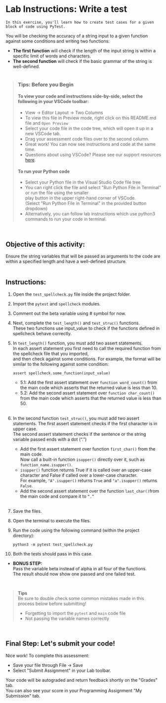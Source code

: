 # Lab Instructions: Write a test

    In this exercise, you'll learn how to create test cases for a given block of code using PyTest.  

You will be checking the accuracy of a string input to a given function against some conditions and writing two functions:
- **The first function** will check if the length of the input string is within a   
specific limit of words and characters. 
- **The second function** will check if the basic grammar of the string is well-defined.
 <br><br>

> ### **Tips: Before you Begin**
> #### **To view your code and instructions side-by-side**, select the following in your VSCode toolbar:
> - View -> Editor Layout -> Two Columns
> - To view this file in Preview mode, right click on this README.md file and `Open Preview`
> - Select your code file in the code tree, which will open it up in a new VSCode tab.
> - Drag your assessment code files over to the second column. 
> - Great work! You can now see instructions and code at the same time. 
> - Questions about using VSCode? Please see our support resources [here](https://www.coursera.org/learn/programming-in-python/supplement/2IEyt/visual-studio-code-on-coursera).
> #### **To run your Python code**
> - Select your Python file in the Visual Studio Code file tree 
> - You can right click the file and select "Run Python File in Terminal" 
>   or run the file using the smaller   
    play button in the upper right-hand corner 
>   of VSCode.  
    (Select "Run Python File in Terminal" in the provided button dropdown)
> - Alternatively, you can follow lab instructions which use python3 commands to run your code in terminal.
> 

<br>

## Objective of this activity:   
Ensure the string variables that will be passed as arguments to the code are within a specified length and have a well-defined structure.<br><br>

## Instructions:

1. Open the `test_spellcheck.py` file inside the project folder.

2. Import the `pytest` and `spellcheck` modules.
3. Comment out the beta variable using # symbol for now. 
4. Next, complete the `test_length()` and `test_struc()` functions.   
   These two functions use input_value to check if the functions defined in spellcheck behave correctly. 
5.  In `test_length()` function, you must add two assert statements.   
    In each assert statement you first need to call the required function from the spellcheck file that you imported,  
    and then check against some conditions. For example, the format will be similar to the following against some condition:
    ```
    assert spellcheck.some_function(input_value)
    ```
    - 5.1: Add the first assert statement over `function word_count()` from the main code which asserts that the returned value is less than 10.
    - 5.2: Add the second assert statement over `function char_count()` from the main code which asserts that the returned value is less than 50. 
<br><br>

6. In the second function `test_struc()`, you must add two assert statements. The first assert statement checks if the first character is in upper case.  
The second assert statement checks if the sentence or the string variable passed ends with a dot (“.”) 
    - Add the first assert statement over function `first_char()` from the main code.  
      Now call a built-in function `isupper()` directly over it, such as `function_name.isupper()`. 
    - `isupper()` function returns True if it is called over an upper-case character and False if called over a lower-case character.  
      For example, `"A".isupper()` returns `True` and `"a".isupper()` returns `False`.
    - Add the second assert statement over the function `last_char()`from the main code and compare it to `“.” ` 
<br><br>

7. Save the files.
8. Open the terminal to execute the files.
9. Run the code using the following command (within the  project directory):
    ```
    python3 -m pytest test_spellcheck.py 
    ```
10. Both the tests should pass in this case.  


- **BONUS STEP:**<br>
Pass the variable beta instead of alpha in all four of the functions.  
The result should now show one passed and one failed test.  

<br>

> **Tips**<br>
> Be sure to double check some common mistakes made in this process 
  below before submitting!  
> - Forgetting to import the `pytest` and `main` code file
> - Not passing the variable names correctly
> 
<br>


## Final Step: Let's submit your code!
Nice work! To complete this assessment:
- Save your file through File -> Save 
- Select "Submit Assignment" in your Lab toolbar. 

Your code will be autograded and return feedback shortly on the "Grades" tab.  
You can also see your score in your Programming Assignment "My Submission" tab.
<br> <br> 